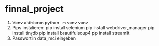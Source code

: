 # finnal_project
 1. Venv aktivieren python -m venv venv
 2. Pips instalieren:
    pip install selenium
    pip install webdriver_manager
    pip install tinydb
    pip install beautifulsoup4
    pip install streamlit
3. Passwort in data_mci eingeben
